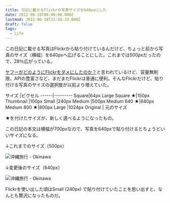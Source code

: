 ```yaml
---
title: 日記に載せるFlickrの写真サイズを640pxにした
date: 2012-06-18T00:00:00.000Z
lastmod: 2012-06-18T23:50:33.000Z
draft: false
tags:
  - Life
---
```


この日記に載せる写真はFlickrから貼り付けているんだけど、ちょっと前から写真のサイズ（横幅）を640pxへ広げることにした。これまでは500pxだったので、28％広がっている。

[ヤフーがどのようにFlickrをダメにしたのか？](http://www.gizmodo.jp/2012/06/flickr_1.html)と言われているけど、容量無制限、APIの豊富さなど、まだまだFlickrは普通に便利。そんなFlickrだけど、貼り付ける写真のサイズの選択肢が以前より増えていた。

サイズ |ピクセル ------|--------- Square|64px Large Square ★|150px Thumbnail |100px Small |240px Medium |500px Medium 640 ★|640px Medium 800 ★|800px Large |1024px Original | 元のサイズ

★を付けたサイズが、新しく選べるようになったもの。

この日記の本文は横幅が700pxなので、写真を640pxで貼り付けるとちょうどいいサイズになる。

↓これまでのサイズ（500px）

![沖縄旅行 - Okinawa](@/assets/flickr/7169055779.jpg "沖縄旅行 - Okinawa")

↓変更後のサイズ（640px）

![沖縄旅行 - Okinawa](@/assets/flickr/7169055779.jpg "沖縄旅行 - Okinawa")

Flickrを使い出した頃はSmall (240px) で貼り付けていたことを思い出すと、なんとも贅沢になったものだ。
